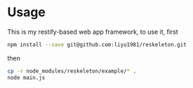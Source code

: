 Usage
=====

This is my restify-based web app framework, to use it, first

```bash
npm install --save git@github.com:liyu1981/reskeleton.git
```

then
```bash
cp -r node_modules/reskeleton/example/* .
node main.js
```
